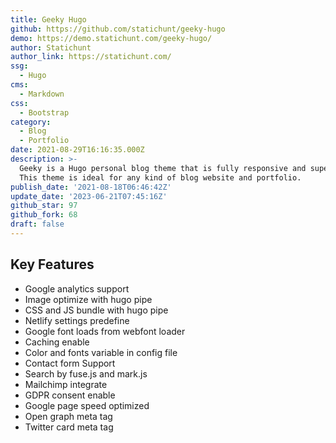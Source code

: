 ```yaml
---
title: Geeky Hugo
github: https://github.com/statichunt/geeky-hugo
demo: https://demo.statichunt.com/geeky-hugo/
author: Statichunt
author_link: https://statichunt.com/
ssg:
  - Hugo
cms:
  - Markdown
css:
  - Bootstrap
category:
  - Blog
  - Portfolio
date: 2021-08-29T16:16:35.000Z
description: >-
  Geeky is a Hugo personal blog theme that is fully responsive and super-fast.
  This theme is ideal for any kind of blog website and portfolio.
publish_date: '2021-08-18T06:46:42Z'
update_date: '2023-06-21T07:45:16Z'
github_star: 97
github_fork: 68
draft: false
---
```


## Key Features

- Google analytics support
- Image optimize with hugo pipe
- CSS and JS bundle with hugo pipe
- Netlify settings predefine
- Google font loads from webfont loader
- Caching enable
- Color and fonts variable in config file
- Contact form Support
- Search by fuse.js and mark.js
- Mailchimp integrate
- GDPR consent enable
- Google page speed optimized
- Open graph meta tag
- Twitter card meta tag
